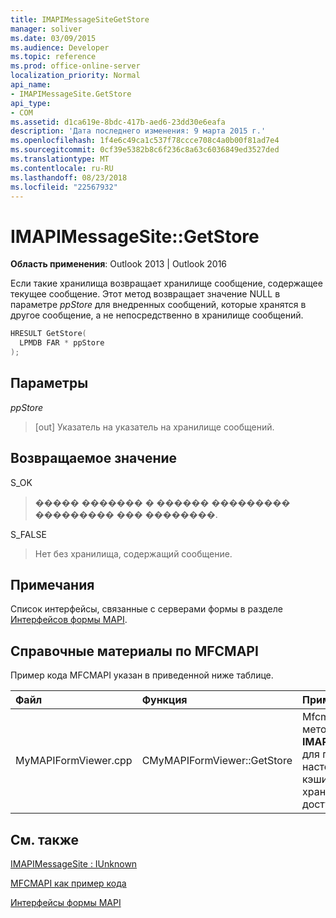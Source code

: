 ```yaml
---
title: IMAPIMessageSiteGetStore
manager: soliver
ms.date: 03/09/2015
ms.audience: Developer
ms.topic: reference
ms.prod: office-online-server
localization_priority: Normal
api_name:
- IMAPIMessageSite.GetStore
api_type:
- COM
ms.assetid: d1ca619e-8bdc-417b-aed6-23dd30e6eafa
description: 'Дата последнего изменения: 9 марта 2015 г.'
ms.openlocfilehash: 1f4e6c49ca1c537f78ccce708c4a0b00f81ad7e4
ms.sourcegitcommit: 0cf39e5382b8c6f236c8a63c6036849ed3527ded
ms.translationtype: MT
ms.contentlocale: ru-RU
ms.lasthandoff: 08/23/2018
ms.locfileid: "22567932"
---
```

# <a name="imapimessagesitegetstore"></a>IMAPIMessageSite::GetStore

  
  
**Область применения**: Outlook 2013 | Outlook 2016 
  
Если такие хранилища возвращает хранилище сообщение, содержащее текущее сообщение. Этот метод возвращает значение NULL в параметре _ppStore_ для внедренных сообщений, которые хранятся в другое сообщение, а не непосредственно в хранилище сообщений. 
  
```cpp
HRESULT GetStore(
  LPMDB FAR * ppStore
);
```

## <a name="parameters"></a>Параметры

 _ppStore_
  
> [out] Указатель на указатель на хранилище сообщений.
    
## <a name="return-value"></a>Возвращаемое значение

S_OK 
  
> ����� ������� � ������ ��������� ��������� ��� ��������.
    
S_FALSE 
  
> Нет без хранилища, содержащий сообщение.
    
## <a name="remarks"></a>Примечания

Список интерфейсы, связанные с серверами формы в разделе [Интерфейсов формы MAPI](mapi-form-interfaces.md).
  
## <a name="mfcmapi-reference"></a>Справочные материалы по MFCMAPI

Пример кода MFCMAPI указан в приведенной ниже таблице.
  
|**Файл**|**Функция**|**Примечание**|
|:-----|:-----|:-----|
|MyMAPIFormViewer.cpp  <br/> |CMyMAPIFormViewer::GetStore  <br/> |Mfcmapi (en) использует метод **IMAPIMessageSite::GetStore** для получения указатель в настоящее время кэширования для заданного хранилища, если она доступна.  <br/> |
   
## <a name="see-also"></a>См. также



[IMAPIMessageSite : IUnknown](imapimessagesiteiunknown.md)


[MFCMAPI как пример кода](mfcmapi-as-a-code-sample.md)
  
[Интерфейсы формы MAPI](mapi-form-interfaces.md)

